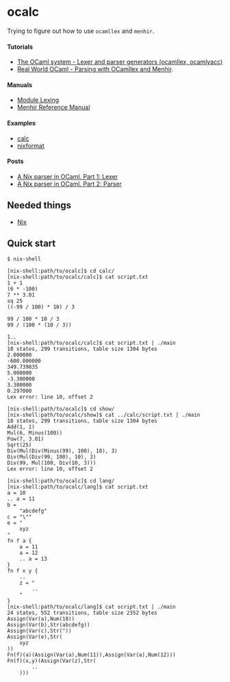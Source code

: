 # ocalc

Trying to figure out how to use `ocamllex` and `menhir`.

#### Tutorials
 * [The OCaml system - Lexer and parser generators (ocamllex, ocamlyacc)](https://caml.inria.fr/pub/docs/manual-ocaml/lexyacc.html)
 * [Real World OCaml - Parsing with OCamllex and Menhir](https://dev.realworldocaml.org/parsing-with-ocamllex-and-menhir.html).

#### Manuals
 * [Module Lexing](https://caml.inria.fr/pub/docs/manual-ocaml/libref/Lexing.html)
 * [Menhir Reference Manual](http://gallium.inria.fr/~fpottier/menhir/manual.html)

#### Examples
 * [calc](https://gitlab.inria.fr/fpottier/menhir/tree/master/demos/calc)
 * [nixformat](https://github.com/d2km/nixformat)

#### Posts
 * [A Nix parser in OCaml. Part 1: Lexer](https://pl-rants.net/posts/nix-parser-in-ocaml-part1/)
 * [A Nix parser in OCaml. Part 2: Parser](https://pl-rants.net/posts/nix-parser-in-ocaml-part2/)

Needed things
---
 * [Nix](https://nixos.org/nix/)

Quick start
---
```
$ nix-shell
```
```
[nix-shell:path/to/ocalc]$ cd calc/
[nix-shell:path/to/ocalc/calc]$ cat script.txt
1 + 1
(6 * -100)
7 ** 3.01
sq 25
((-99 / 100) * 10) / 3

99 / 100 * 10 / 3
99 / (100 * (10 / 3))

1..
[nix-shell:path/to/ocalc/calc]$ cat script.txt | ./main
18 states, 299 transitions, table size 1304 bytes
2.000000
-600.000000
349.739835
5.000000
-3.300000
3.300000
0.297000
Lex error: line 10, offset 2
```
```
[nix-shell:path/to/ocalc]$ cd show/
[nix-shell:path/to/ocalc/show]$ cat ../calc/script.txt | ./main
18 states, 299 transitions, table size 1304 bytes
Add(1, 1)
Mul(6, Minus(100))
Pow(7, 3.01)
Sqrt(25)
Div(Mul(Div(Minus(99), 100), 10), 3)
Div(Mul(Div(99, 100), 10), 3)
Div(99, Mul(100, Div(10, 3)))
Lex error: line 10, offset 2
```
```
[nix-shell:path/to/ocalc]$ cd lang/
[nix-shell:path/to/ocalc/lang]$ cat script.txt
a = 10
.. a = 11
b =
    "abcdefg"
c = "\""
e = "
    xyz
"
fn f a {
    a = 11
    a = 12
    .. a = 13
}
fn f x y {
    ..
    z = "
        ..
    "
}
[nix-shell:path/to/ocalc/lang]$ cat script.txt | ./main
24 states, 552 transitions, table size 2352 bytes
Assign(Var(a),Num(10))
Assign(Var(b),Str(abcdefg))
Assign(Var(c),Str("))
Assign(Var(e),Str(
    xyz
))
Fn(f)(a)(Assign(Var(a),Num(11)),Assign(Var(a),Num(12)))
Fn(f)(x,y)(Assign(Var(z),Str(
        ..
    )))
```
